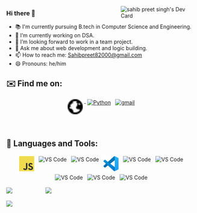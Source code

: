 <a href="https://app.daily.dev/Sahibpreet82000"><img src="https://api.daily.dev/devcards/578a8bb3ef1b45ef80b25bb12a54baea.png?r=wvv" width="200" align="right" alt="sahib preet singh's Dev Card"/></a>
### Hi there 👋
- 📚 I'm currently pursuing B.tech in Computer Science and Engineering.
- 🔭 I’m currently working on DSA.                              
- 🌱 I’m looking forward to work in a team project.
- 💬 Ask me about web development and logic building.
- 📫 How to reach me: Sahibpreet82000@gmail.com
- 😄 Pronouns: he/him
<!-- - ⚡ Fun fact: I do my work deligately and diligently. -->

## ✉️ Find me on:

<p align="center">
 <a href="https://github.com/sahibpreet82000" target="_blank" rel="noopener noreferrer"> <img src="https://raw.githubusercontent.com/iconic/open-iconic/master/svg/globe.svg" alt="github" height="40" style="vertical-align:top; margin:4px"> </a>
 <a href="https://www.linkedin.com/in/sahib-preet-singh-605833205/" target="_blank" rel="noopener noreferrer"> <img src="https://cdn.jsdelivr.net/npm/simple-icons@v3/icons/linkedin.svg" alt="Python" height="40" style="vertical-align:top; margin:4px"></a>
 <a href="sahibpreet82000@gmail.com"> <img src="https://cdn.jsdelivr.net/npm/simple-icons@v3/icons/gmail.svg" alt="gmail" height="40" style="vertical-align:top; margin:4px"></a>

</p>

<br />

## 🧰 Languages and Tools:
<p align="center">
<img src="https://raw.githubusercontent.com/github/explore/80688e429a7d4ef2fca1e82350fe8e3517d3494d/topics/javascript/javascript.png" alt="Javascript" height="40" style="vertical-align:top; margin:4px">
<img src="https://user-images.githubusercontent.com/65446784/154675264-20dbcb14-bf7f-4a04-803f-61d52c11331c.png" alt="VS Code" height="40" style="vertical-align:top; margin:4px">
 <img src="https://user-images.githubusercontent.com/65446784/137527633-7498a3f0-5955-4f4f-89dc-813188cc7cd0.png" alt="VS Code" height="40" style="vertical-align:top; margin:4px">
<img src="https://raw.githubusercontent.com/github/explore/80688e429a7d4ef2fca1e82350fe8e3517d3494d/topics/visual-studio-code/visual-studio-code.png" alt="VS Code" height="40" style="vertical-align:top; margin:4px">
<img src="https://user-images.githubusercontent.com/65446784/133327647-2ba721b0-5618-4829-b23d-48aa5e587463.png" alt="VS Code" height="40" style="vertical-align:top; margin:4px">
 <img src="https://user-images.githubusercontent.com/65446784/133327759-849c5a06-86ea-45b3-86da-a1d425b2f771.png" alt="VS Code" height="40" style="vertical-align:top; margin:4px">
 <img src="https://user-images.githubusercontent.com/65446784/133327799-91c86841-b969-4aa4-973c-57ec6c2990c3.png" alt="VS Code" height="40" style="vertical-align:top; margin:4px">
  <img src="https://user-images.githubusercontent.com/65446784/134784585-8f79e3a4-314f-4336-a1cf-d2c77d823a36.png" alt="VS Code" height="40" style="vertical-align:top; margin:4px">
  <img src="https://user-images.githubusercontent.com/65446784/154675201-d8527989-ed75-48f4-b083-5e34eeb0d3c2.png" alt="VS Code" height="40" style="vertical-align:top; margin:4px">
</p>

<a href="https://app.daily.dev/Sahibpreet82000"> <img src="http://github-readme-streak-stats.herokuapp.com?user=sahibpreet82000&date_format=M%20j%5B%2C%20Y%5D" width="400" ></a> 
<a href="https://app.daily.dev/Sahibpreet82000"> <img src="https://github-readme-stats.vercel.app/api?username=sahibpreet82000" width="400" align="right" ></a> 

<a href="https://app.daily.dev/Sahibpreet82000"> <img src="https://github-readme-stats.vercel.app/api/top-langs/?username=sahibpreet82000" align="center" /></a>


